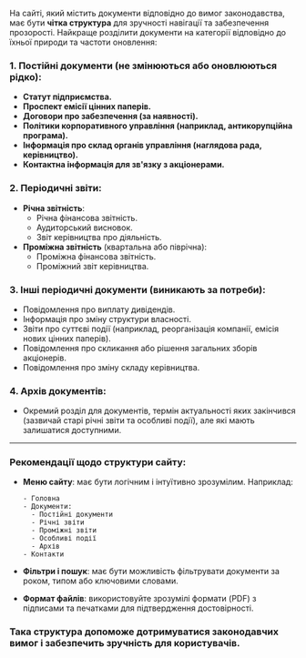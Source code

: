 На сайті, який містить документи відповідно до вимог законодавства, має бути **чітка структура** для зручності навігації та забезпечення прозорості. Найкраще розділити документи на категорії відповідно до їхньої природи та частоти оновлення:

### 1. **Постійні документи** (не змінюються або оновлюються рідко):

- **Статут підприємства.**
- **Проспект емісії цінних паперів.**
- **Договори про забезпечення (за наявності).**
- **Політики корпоративного управління (наприклад, антикорупційна програма).**
- **Інформація про склад органів управління (наглядова рада, керівництво).**
- **Контактна інформація для зв'язку з акціонерами.**

### 2. **Періодичні звіти**:

- **Річна звітність**:
  - Річна фінансова звітність.
  - Аудиторський висновок.
  - Звіт керівництва про діяльність.
- **Проміжна звітність** (квартальна або піврічна):
  - Проміжна фінансова звітність.
  - Проміжний звіт керівництва.

### 3. **Інші періодичні документи** (виникають за потреби):

- Повідомлення про виплату дивідендів.
- Інформація про зміну структури власності.
- Звіти про суттєві події (наприклад, реорганізація компанії, емісія нових цінних паперів).
- Повідомлення про скликання або рішення загальних зборів акціонерів.
- Повідомлення про зміну складу керівництва.

### 4. **Архів документів**:

- Окремий розділ для документів, термін актуальності яких закінчився (зазвичай старі річні звіти та особливі події), але які мають залишатися доступними.

---

### Рекомендації щодо структури сайту:

- **Меню сайту**: має бути логічним і інтуїтивно зрозумілим. Наприклад:

  ```
  - Головна
  - Документи:
    - Постійні документи
    - Річні звіти
    - Проміжні звіти
    - Особливі події
    - Архів
  - Контакти
  ```

- **Фільтри і пошук**: має бути можливість фільтрувати документи за роком, типом або ключовими словами.

- **Формат файлів**: використовуйте зрозумілі формати (PDF) з підписами та печатками для підтвердження достовірності.

### Така структура допоможе дотримуватися законодавчих вимог і забезпечить зручність для користувачів.
